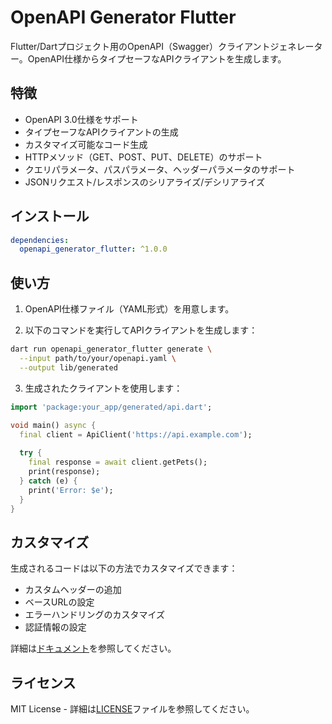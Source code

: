 # OpenAPI Generator Flutter

Flutter/Dartプロジェクト用のOpenAPI（Swagger）クライアントジェネレーター。OpenAPI仕様からタイプセーフなAPIクライアントを生成します。

## 特徴

- OpenAPI 3.0仕様をサポート
- タイプセーフなAPIクライアントの生成
- カスタマイズ可能なコード生成
- HTTPメソッド（GET、POST、PUT、DELETE）のサポート
- クエリパラメータ、パスパラメータ、ヘッダーパラメータのサポート
- JSONリクエスト/レスポンスのシリアライズ/デシリアライズ

## インストール

```yaml
dependencies:
  openapi_generator_flutter: ^1.0.0
```

## 使い方

1. OpenAPI仕様ファイル（YAML形式）を用意します。

2. 以下のコマンドを実行してAPIクライアントを生成します：

```bash
dart run openapi_generator_flutter generate \
  --input path/to/your/openapi.yaml \
  --output lib/generated
```

3. 生成されたクライアントを使用します：

```dart
import 'package:your_app/generated/api.dart';

void main() async {
  final client = ApiClient('https://api.example.com');
  
  try {
    final response = await client.getPets();
    print(response);
  } catch (e) {
    print('Error: $e');
  }
}
```

## カスタマイズ

生成されるコードは以下の方法でカスタマイズできます：

- カスタムヘッダーの追加
- ベースURLの設定
- エラーハンドリングのカスタマイズ
- 認証情報の設定

詳細は[ドキュメント](https://github.com/yourusername/openapi_generator_flutter/wiki)を参照してください。

## ライセンス

MIT License - 詳細は[LICENSE](LICENSE)ファイルを参照してください。 